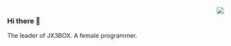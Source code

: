<!--
**iRuxu/iRuxu** is a ✨ _special_ ✨ repository because its `README.md` (this file) appears on your GitHub profile.

Here are some ideas to get you started:

- 🔭 I’m currently working on ...
- 🌱 I’m currently learning ...
- 👯 I’m looking to collaborate on ...
- 🤔 I’m looking for help with ...
- 💬 Ask me about ...
- 📫 How to reach me: ...
- 😄 Pronouns: ...
- ⚡ Fun fact: ...
-->

<img align="right" src="https://github-readme-stats.vercel.app/api?username=iRuxu&show_icons=true&icon_color=805AD5&text_color=718096&bg_color=ffffff&hide_title=false" />

### Hi there 👋

The leader of JX3BOX.
A female programmer.
